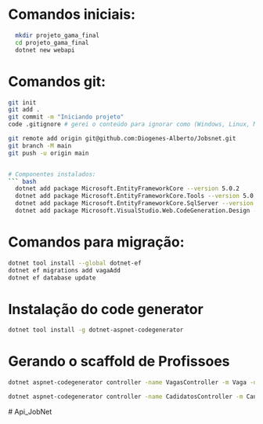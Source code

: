 
# Comandos iniciais:
``` bash
  mkdir projeto_gama_final
  cd projeto_gama_final
  dotnet new webapi
```

# Comandos git:
``` bash
git init
git add .
git commit -m "Iniciando projeto"
code .gitignore # gerei o conteúdo para ignorar como (Windows, Linux, Mac, DotnetCore, VisualStudioCore) no link: https://www.toptal.com/developers/gitignore

git remote add origin git@github.com:Diogenes-Alberto/Jobsnet.git
git branch -M main
git push -u origin main


# Componentes instalados:
``` bash
  dotnet add package Microsoft.EntityFrameworkCore --version 5.0.2
  dotnet add package Microsoft.EntityFrameworkCore.Tools --version 5.0.2
  dotnet add package Microsoft.EntityFrameworkCore.SqlServer --version 5.0.2
  dotnet add package Microsoft.VisualStudio.Web.CodeGeneration.Design --version 5.0.2
```

# Comandos para migração:
``` bash
dotnet tool install --global dotnet-ef
dotnet ef migrations add vagaAdd
dotnet ef database update
```

# Instalação do code generator
``` bash
dotnet tool install -g dotnet-aspnet-codegenerator
```

# Gerando o scaffold de Profissoes
``` bash
dotnet aspnet-codegenerator controller -name VagasController -m Vaga -dc DbContexto --relativeFolderPath Controllers

dotnet aspnet-codegenerator controller -name CadidatosController -m Candidato -dc DbContexto --relativeFolderPath Controllers

```
#   A p i _ J o b N e t  
 